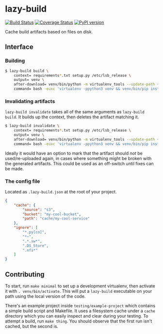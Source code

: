 # lazy-build

[![Build Status](https://travis-ci.org/chriskuehl/lazy-build.svg?branch=master)](https://travis-ci.org/chriskuehl/lazy-build)
[![Coverage Status](https://coveralls.io/repos/github/chriskuehl/lazy-build/badge.svg?branch=master)](https://coveralls.io/github/chriskuehl/lazy-build?branch=master)
[![PyPI version](https://badge.fury.io/py/lazy-build.svg)](https://pypi.python.org/pypi/lazy-build)

Cache build artifacts based on files on disk.


## Interface
### Building

```bash
$ lazy-build build \
    context= requirements*.txt setup.py /etc/lsb_release \
    output= venv \
    after-download= venv/bin/python -m virtualenv_tools --update-path {pwd}/venv venv \
    command= bash -euxc 'virtualenv -ppython3 venv && venv/bin/pip install -r requirements.txt'
```


### Invalidating artifacts

`lazy-build invalidate` takes all of the same arguments as `lazy-build build`.
It builds up the context, then deletes the artifact matching it.

```bash
$ lazy-build invalidate \
    context= requirements*.txt setup.py /etc/lsb_release \
    output= venv \
    after-download= venv/bin/python -m virtualenv_tools --update-path {pwd}/venv venv \
    command= bash -euxc 'virtualenv -ppython3 venv && venv/bin/pip install -r requirements.txt'
```

Ideally it would have an option to mark that the artifact should *not* be
used/re-uploaded again, in cases where something might be broken with the
generated artifacts. This could be used as an off-switch until fixes can be
made.


### The config file

Located as `.lazy-build.json` at the root of your project.

```json
{
    "cache": {
        "source": "s3",
        "bucket": "my-cool-bucket",
        "path": "cache/my-cool-service"
    },
    "ignore": [
        "*.py[co]",
        "*~",
        ".*.sw*",
        ".DS_Store",
        ".nfs*"
    ]
}
```


## Contributing

To start, run `make minimal` to set up a development virtualenv, then activate
it with `. venv/bin/activate`. This will put a `lazy-build` executable on your
path using the local version of the code.

There's an example project inside `testing/example-project` which contains a
simple build script and Makefile. It uses a filesystem cache under a `cache`
directory which you can easily inspect and clear during your testing. To
attempt a build, run `make thing`. You should observe that the first run isn't
cached, but the second is.
